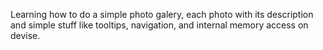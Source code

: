 Learning how to do a simple photo galery, each photo with its description and simple stuff like tooltips, navigation, and internal memory access on devise.
